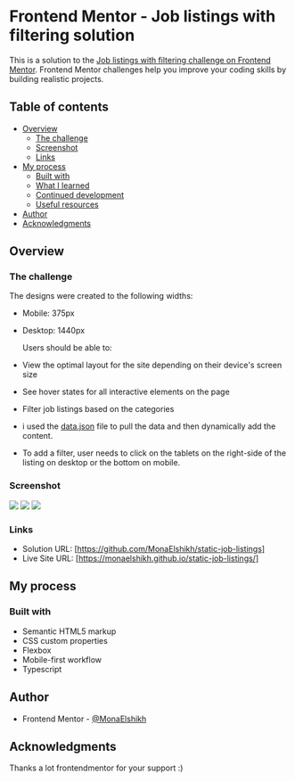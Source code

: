 # Frontend Mentor - Job listings with filtering solution

This is a solution to the [Job listings with filtering challenge on Frontend Mentor](https://www.frontendmentor.io/challenges/job-listings-with-filtering-ivstIPCt). Frontend Mentor challenges help you improve your coding skills by building realistic projects.

## Table of contents

- [Overview](#overview)
  - [The challenge](#the-challenge)
  - [Screenshot](#screenshot)
  - [Links](#links)
- [My process](#my-process)
  - [Built with](#built-with)
  - [What I learned](#what-i-learned)
  - [Continued development](#continued-development)
  - [Useful resources](#useful-resources)
- [Author](#author)
- [Acknowledgments](#acknowledgments)

## Overview

### The challenge

The designs were created to the following widths:

- Mobile: 375px
- Desktop: 1440px

  Users should be able to:

- View the optimal layout for the site depending on their device's screen size
- See hover states for all interactive elements on the page
- Filter job listings based on the categories
- i used the [data.json](./data.json) file to pull the data and then dynamically add the content.
- To add a filter, user needs to click on the tablets on the right-side of the listing on desktop or the bottom on mobile.

### Screenshot

![](./screenshots/mobile.png)
![](./screenshots/desktop.png)
![](./screenshots/desktop-hover.png)

### Links

- Solution URL: [https://github.com/MonaElshikh/static-job-listings]
- Live Site URL: [https://monaelshikh.github.io/static-job-listings/]

## My process

### Built with

- Semantic HTML5 markup
- CSS custom properties
- Flexbox
- Mobile-first workflow
- Typescript

## Author

- Frontend Mentor - [@MonaElshikh](https://www.frontendmentor.io/profile/MonaElshikh)

## Acknowledgments

Thanks a lot frontendmentor for your support :)
